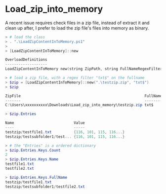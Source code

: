 # Load_zip_into_memory

A recent issue requires check files in a zip file, instead of extract it and clean up after, I prefer to load the zip file's files into memory as binary.

```powershell
> # load the class
> . ".\LoadZipContentInToMemory.ps1"
> 
> [LoadZipContentInToMemory]::new

OverloadDefinitions
-------------------
LoadZipContentInToMemory new(string ZipPath, string FullNameRegexFilter)

> # load a zip file, with a regex filter "txt$" on the fullname
> $zip = [LoadZipContentInToMemory]::new(".\testzip.zip", "txt$")
> $zip

ZipFile                                                        FullNameRegexFilter Entries
-------                                                        ------------------- -------
C:\Users\xxxxxxxxxx\Downloads\Load_zip_into_memory\testzip.zip txt$                {testzip/testfile1.txt, testzip/t...

> $zip.Entries

Name                           Value
----                           -----
testzip/testfile1.txt          {116, 101, 115, 116...}
testzip/testsubfolder1/test... {116, 101, 115, 116...}

> # the "Entries" is a ordered dictionary
> $zip.Entries.Keys.Count
2
> $zip.Entries.Keys.Name
testfile1.txt
testfile2.txt

> $zip.Entries.Keys.FullName
testzip/testfile1.txt
testzip/testsubfolder1/testfile2.txt
```
